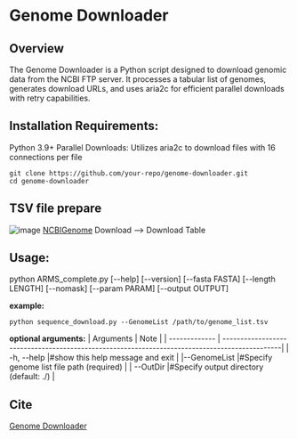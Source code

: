# Genome Downloader

## Overview
The Genome Downloader is a Python script designed to download genomic data from the NCBI FTP server. It processes a tabular list of genomes, generates download URLs, and uses aria2c for efficient parallel downloads with retry capabilities.

## Installation Requirements:
Python 3.9+
Parallel Downloads: Utilizes aria2c to download files with 16 connections per file
```
git clone https://github.com/your-repo/genome-downloader.git
cd genome-downloader
```
## TSV file prepare
![image](https://github.com/user-attachments/assets/0d5e1b72-dfbb-480e-886b-99de4b8752ca)
[NCBIGenome](https://www.ncbi.nlm.nih.gov/datasets/genome/) 
Download --> Download Table

## Usage:

python ARMS_complete.py [--help] [--version] [--fasta FASTA] [--length LENGTH] [--nomask] [--param PARAM] [--output OUTPUT]

**example:**
```
python sequence_download.py --GenomeList /path/to/genome_list.tsv
```

**optional arguments:**
| Arguments      | Note |
| -------------  | ----------------------------------------------------------------------------------------------|
| -h, --help     |#show this help message and exit                                                               |
|--GenomeList    |#Specify genome list file path (required)                                                      |
|  --OutDir      |#Specify output directory (default: ./)                                                        |

## Cite
[Genome Downloader](https://github.com/aiqubo/Genome_sequence_download)
